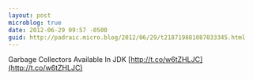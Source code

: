 ```yaml
---
layout: post
microblog: true
date: 2012-06-29 09:57 -0500
guid: http://padraic.micro.blog/2012/06/29/t218719881087033345.html
---
```

Garbage Collectors Available In JDK [http://t.co/w6tZHLJC](http://t.co/w6tZHLJC)
